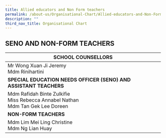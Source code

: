 ```yaml
---
title: Allied educators and Non Form teachers
permalink: /about-us/Organisational-Chart/Allied-educators-and-Non-Form-teachers/
description: ""
third_nav_title: Organisational Chart
---
```

## SENO AND NON-FORM TEACHERS

| SCHOOL COUNSELLORS                                                            |
|-------------------------------------------------------------------------------|
| Mr Wong Xuan Ji Jeremy<br>Mdm Rinihartini |
| **SPECIAL EDUCATION NEEDS OFFICER (SENO) AND ASSISTANT TEACHERS** |
| Mdm Rafidah Binte Zulkifie<br>Miss Rebecca Annabel Nathan<br>Mdm Tan Gek Lee Doreen |
| **NON-FORM TEACHERS**  |
| Mdm Lim Mei Ling Christine<br>Mdm Ng Lian Huay